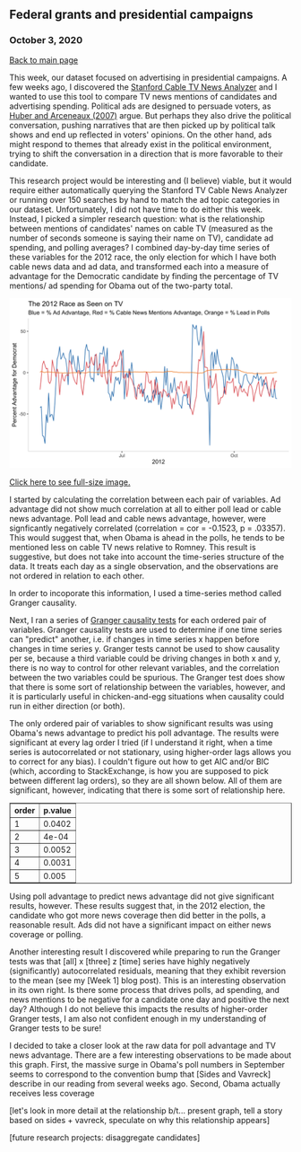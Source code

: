## Federal grants and presidential campaigns
### October 3, 2020

[Back to main page](https://hwsimpson33.github.io/pres2020/)

This week, our dataset focused on advertising in presidential campaigns. A few weeks ago, I discovered the [Stanford Cable TV News Analyzer](https://tvnews.stanford.edu/) and I wanted to use this tool to compare TV news mentions of candidates and advertising spending. Political ads are designed to persuade voters, as [Huber and Arceneaux (2007)](https://onlinelibrary.wiley.com/doi/abs/10.1111/j.1540-5907.2007.00291.x) argue. But perhaps they also drive the political conversation, pushing narratives that are then picked up by political talk shows and end up reflected in voters' opinions. On the other hand, ads might respond to themes that already exist in the political environment, trying to shift the conversation in a direction that is more favorable to their candidate. 

This research project would be interesting and (I believe) viable, but it would require either automatically querying the Stanford TV Cable News Analyzer or running over 150 searches by hand to match the ad topic categories in our dataset. Unfortunately, I did not have time to do either this week. Instead, I picked a simpler research question: what is the relationship between mentions of candidates' names on cable TV (measured as the number of seconds someone is saying their name on TV), candidate ad spending, and polling averages? I combined day-by-day time series of these variables for the 2012 race, the only election for which I have both cable news data and ad data, and transformed each into a measure of advantage for the Democratic candidate by finding the percentage of TV mentions/ ad spending for Obama out of the two-party total.

<img src = "../images/time_plot.png">

[Click here to see full-size image.](https://hwsimpson33.github.io/pres2020/images/time_plot.png)

I started by calculating the correlation between each pair of variables. Ad advantage did not show much correlation at all to either poll lead or cable news advantage. Poll lead and cable news advantage, however, were signficantly negatively correlated (correlation = cor = -0.1523, p = .03357). This would suggest that, when Obama is ahead in the polls, he tends to be mentioned less on cable TV news relative to Romney. This result is suggestive, but does not take into account the time-series structure of the data. It treats each day as a single observation, and the observations are not ordered in relation to each other. 

In order to incoporate this information, I used a time-series method called Granger causality. 

Next, I ran a series of [Granger causality tests](https://en.wikipedia.org/wiki/Granger_causality) for each ordered pair of variables. Granger causality tests are used to determine if one time series can "predict" another, i.e. if changes in time series x happen before changes in time series y. Granger tests cannot be used to show causality per se, because a third variable could be driving changes in both x and y, there is no way to control for other relevant variables, and the correlation between the two variables could be spurious. The Granger test does show that there is some sort of relationship between the variables, however, and it is particularly useful in chicken-and-egg situations when causality could run in either direction (or both).

The only ordered pair of variables to show significant results was using Obama's news advantage to predict his poll advantage. The results were significant at every lag order I tried (if I understand it right, when a time series is autocorrelated or not stationary, using higher-order lags allows you to correct for any bias). I couldn't figure out how to get AIC and/or BIC (which, according to StackExchange, is how you are supposed to pick between different lag orders), so they are all shown below. All of them are significant, however, indicating that there is some sort of relationship here.

<table style="border-collapse:collapse;" class=table_4430 border=1>
<thead>
<tr>
  <th id="tableHTML_header_1">order</th>
  <th id="tableHTML_header_2">p.value</th>
</tr>
</thead>
<tbody>
<tr>
  <td id="tableHTML_column_1">1</td>
  <td id="tableHTML_column_2">0.0402</td>
</tr>
<tr>
  <td id="tableHTML_column_1">2</td>
  <td id="tableHTML_column_2">4e-04</td>
</tr>
<tr>
  <td id="tableHTML_column_1">3</td>
  <td id="tableHTML_column_2">0.0052</td>
</tr>
<tr>
  <td id="tableHTML_column_1">4</td>
  <td id="tableHTML_column_2">0.0031</td>
</tr>
<tr>
  <td id="tableHTML_column_1">5</td>
  <td id="tableHTML_column_2">0.005</td>
</tr>
</tbody>
</table>

Using poll advantage to predict news advantage did not give significant results, however. These results suggest that, in the 2012 election, the candidate who got more news coverage then did better in the polls, a reasonable result. Ads did not have a significant impact on either news coverage or polling. 

Another interesting result I discovered while preparing to run the Granger tests was that [all] x [three] z [time] series have highly negatively (significantly) autocorrelated residuals, meaning that they exhibit reversion to the mean (see my [Week 1] blog post). This is an interesting observation in its own right. Is there some process that drives polls, ad spending, and news mentions to be negative for a candidate one day and positive the next day? Although I do not believe this impacts the results of higher-order Granger tests, I am also not confident enough in my understanding of Granger tests to be sure!

I decided to take a closer look at the raw data for poll advantage and TV news advantage. There are a few interesting observations to be made about this graph. First, the massive surge in Obama's poll numbers in September seems to correspond to the convention bump that [Sides and Vavreck] describe in our reading from several weeks ago. Second, Obama actually receives less coverage

[let's look in more detail at the relationship b/t... present graph, tell a story based on sides + vavreck, speculate on why this relationship appears]

[future research projects: disaggregate candidates]